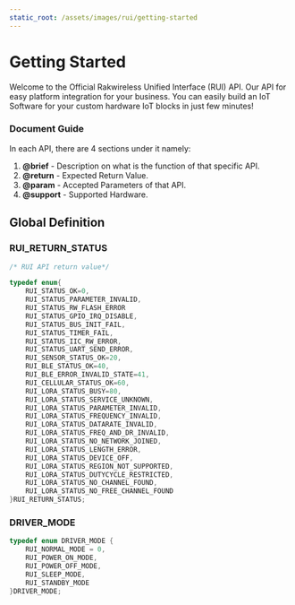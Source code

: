 ```yaml
---
static_root: /assets/images/rui/getting-started
---
```


# Getting Started

Welcome to the Official Rakwireless Unified Interface (RUI) API. Our API for easy platform integration for your business. You can easily build an IoT Software for your custom hardware IoT blocks in just few minutes!
<!-- 
<rk-img
  :src="`${$frontmatter.static_root}/piopsq3luadbo6ysug2v.jpg`"
  width="100%"
  figure-number="1"
  caption="System Architecture"
/> -->

### Document Guide

In each API, there are 4 sections under it namely:

1. **@brief** - Description on what is the function of that specific API.
2. **@return** - Expected Return Value.
3. **@param** - Accepted Parameters of that API.
4. **@support** - Supported Hardware.

## Global Definition

### RUI_RETURN_STATUS

```c
/* RUI API return value*/

typedef enum{
	RUI_STATUS_OK=0,
 	RUI_STATUS_PARAMETER_INVALID,
 	RUI_STATUS_RW_FLASH_ERROR
 	RUI_STATUS_GPIO_IRQ_DISABLE,
 	RUI_STATUS_BUS_INIT_FAIL,
	RUI_STATUS_TIMER_FAIL,
	RUI_STATUS_IIC_RW_ERROR,
 	RUI_STATUS_UART_SEND_ERROR,
 	RUI_SENSOR_STATUS_OK=20,
 	RUI_BLE_STATUS_OK=40,
 	RUI_BLE_ERROR_INVALID_STATE=41,
	RUI_CELLULAR_STATUS_OK=60,
 	RUI_LORA_STATUS_BUSY=80,
 	RUI_LORA_STATUS_SERVICE_UNKNOWN,
 	RUI_LORA_STATUS_PARAMETER_INVALID,
 	RUI_LORA_STATUS_FREQUENCY_INVALID,
 	RUI_LORA_STATUS_DATARATE_INVALID,
 	RUI_LORA_STATUS_FREQ_AND_DR_INVALID,
 	RUI_LORA_STATUS_NO_NETWORK_JOINED,
 	RUI_LORA_STATUS_LENGTH_ERROR,
 	RUI_LORA_STATUS_DEVICE_OFF,
 	RUI_LORA_STATUS_REGION_NOT_SUPPORTED,
 	RUI_LORA_STATUS_DUTYCYCLE_RESTRICTED,
 	RUI_LORA_STATUS_NO_CHANNEL_FOUND,
 	RUI_LORA_STATUS_NO_FREE_CHANNEL_FOUND
}RUI_RETURN_STATUS;
```

### DRIVER_MODE

```c
typedef enum DRIVER_MODE {
	RUI_NORMAL_MODE = 0,
	RUI_POWER_ON_MODE,
	RUI_POWER_OFF_MODE,
	RUI_SLEEP_MODE,
	RUI_STANDBY_MODE
}DRIVER_MODE;
```
